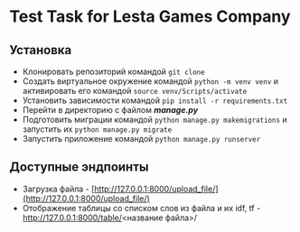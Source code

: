 # Test Task for Lesta Games Company


## Установка

* Клонировать репозиторий командой `git clone`
* Создать виртуальное окружение командой `python -m venv venv` и активировать его командой `source venv/Scripts/activate`
* Установить зависимости командой `pip install -r requirements.txt`
* Перейти в директорию с файлом _**manage.py**_ 
* Подготовить миграции командой `python manage.py makemigrations` и запустить их `python manage.py migrate`
* Запустить приложение командой `python manage.py runserver`

## Доступные эндпоинты
* Загрузка файла - [http://127.0.0.1:8000/upload_file/](http://127.0.0.1:8000/upload_file/)
* Отображение таблицы со списком слов из файла и их idf, tf - http://127.0.0.1:8000/table/<название файла>/
